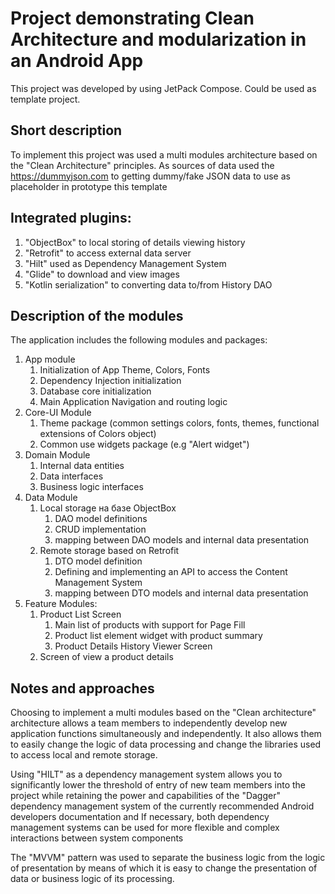 # Project demonstrating Clean Architecture and modularization in an Android App

This project was developed by using JetPack Compose. Could be used as template project. 

## Short description
To implement this project was used a multi modules architecture based on the "Clean Architecture" principles.
As sources of data used the https://dummyjson.com to getting dummy/fake JSON data to use as placeholder in prototype this template

## Integrated plugins:
1. "ObjectBox" to local storing of details viewing history
2. "Retrofit" to access external data server
3. "Hilt" used as Dependency Management System
4. "Glide" to download and view images
5. "Kotlin serialization" to converting data to/from History DAO

## Description of the modules
The application includes the following modules and packages:
1. App module
   1. Initialization of App Theme, Colors, Fonts 
   2. Dependency Injection initialization
   3. Database core initialization
   4. Main Application Navigation and routing logic
2. Core-UI Module
   1. Theme package (common settings colors, fonts, themes, functional extensions of Colors object)
   2. Common use widgets package (e.g "Alert widget")
3. Domain Module
   1. Internal data entities
   2. Data interfaces
   3. Business logic interfaces
4. Data Module
   1. Local storage на базе ObjectBox
      1. DAO model definitions
      2. CRUD implementation
      3. mapping between DAO models and internal data presentation
   2. Remote storage based on Retrofit
      1. DTO model definition
      2. Defining and implementing an API to access the Content Management System
      3. mapping between DTO models and internal data presentation
5. Feature Modules:
   1. Product List Screen
      1. Main list of products with support for Page Fill
      2. Product list element widget with product summary
      3. Product Details History Viewer Screen
   2. Screen of view a product details


## Notes and approaches
Choosing to implement a multi modules based on the "Clean architecture" architecture allows a team members to independently develop new application functions simultaneously and independently. 
It also allows them to easily change the logic of data processing and change the libraries used to access local and remote storage.

Using "HILT" as a dependency management system allows you to significantly lower the threshold of entry of new team members into the project while retaining the power and capabilities of the "Dagger" dependency management system of the currently recommended Android developers documentation and If necessary, both dependency management systems can be used for more flexible and complex interactions between system components

The "MVVM" pattern was used to separate the business logic from the logic of presentation by means of which it is easy to change the presentation of data or business logic of its processing.
